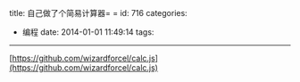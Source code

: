title: 自己做了个简易计算器= =
id: 716
categories:
  - 编程
date: 2014-01-01 11:49:14
tags:
---

[https://github.com/wizardforcel/calc.js](https://github.com/wizardforcel/calc.js)